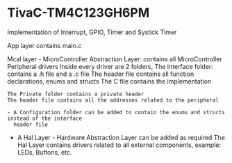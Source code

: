 # TivaC-TM4C123GH6PM

Implementation of Interrupt, GPIO, Timer and Systick Timer

App layer contains main.c

Mcal layer - MicroController Abstraction Layer: contains all MicroController Peripheral drivers
  Inside every driver are 2 folders, 
    The interface folder: contains a .h file and a .c file
    The header file contains all function declarations, enums and structs
    The C file contains the implementation
    
    The Private folder contains a private header
    The header file contains all the addresses related to the peripheral
    
    - A Configuration folder can be added to contain the enums and structs instead of the interface
      header file
- A Hal Layer - Hardware Abstraction Layer can be added as required
  The Hal Layer contains drivers related to all external components, example: LEDs, Buttons, etc.
  
